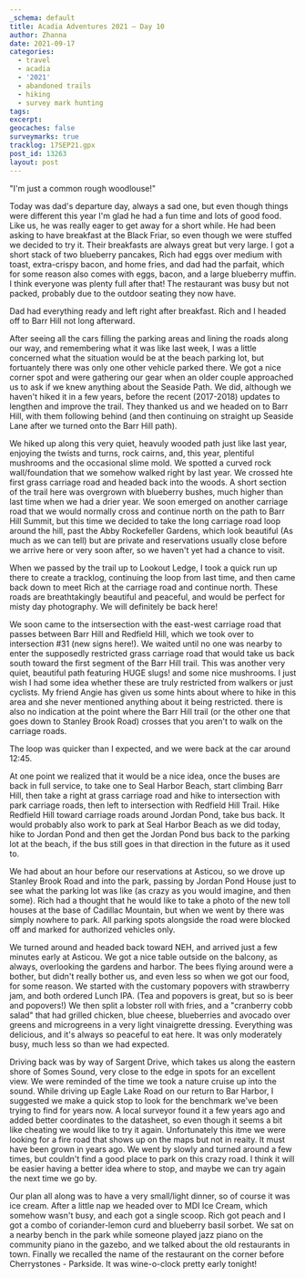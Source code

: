 ```yaml
---
_schema: default
title: Acadia Adventures 2021 – Day 10
author: Zhanna
date: 2021-09-17
categories:
  - travel
  - acadia
  - '2021'
  - abandoned trails
  - hiking
  - survey mark hunting
tags:
excerpt: 
geocaches: false
surveymarks: true
tracklog: 17SEP21.gpx
post_id: 13263
layout: post
---
```


"I'm just a common rough woodlouse!"

Today was dad's departure day, always a sad one, but even though things were different this year I'm glad he had a fun time and lots of good food. Like us, he was really eager to get away for a short while. He had been asking to have breakfast at the Black Friar, so even though we were stuffed we decided to try it. Their breakfasts are always great but very large. I got a short stack of two blueberry pancakes, Rich had eggs over medium with toast, extra-crispy bacon, and home fries, and dad had the parfait, which for some reason also comes with eggs, bacon, and a large blueberry muffin. I think everyone was plenty full after that! The restaurant was busy but not packed, probably due to the outdoor seating they now have. 

Dad had everything ready and left right after breakfast. Rich and I headed off to Barr Hill not long afterward.

After seeing all the cars filling the parking areas and lining the roads along our way, and remembering what it was like last week, I was a little concerned what the situation would be at the beach parking lot, but fortuantely there was only one other vehicle parked there. We got a nice corner spot and were gathering our gear when an older couple approached us to ask if we knew anything about the Seaside Path. We did, although we haven't hiked it in a few years, before the recent (2017-2018) updates to lengthen and improve the trail. They thanked us and we headed on to Barr Hill, with them following behind (and then continuing on straight up Seaside Lane after we turned onto the Barr Hill path). 

We hiked up along this very quiet, heavuly wooded path just like last year, enjoying the twists and turns, rock cairns, and, this year, plentiful mushrooms and the occasional slime mold. We spotted a curved rock wall/foundation that we somehow walked right by last year. We crossed hte first grass carriage road and headed back into the woods. A short section of the trail here was overgrown with blueberry bushes, much higher than last time when we had a drier year. We soon emerged on another carriage road that we would normally cross and continue north on the path to Barr Hill Summit, but this time we decided to take the long carriage road loop around the hill, past the Abby Rockefeller Gardens, which look beautiful (As much as we can tell) but are private and reservations usually close before we arrive here or very soon after, so we haven't yet had a chance to visit.

When we passed by the trail up to Lookout Ledge, I took a quick run up there to create a tracklog, continuing the loop from last time, and then came back down to meet Rich at the carriage road and continue north. These roads are breathtakingly beautiful and peaceful, and would be perfect for misty day photography. We will definitely be back here!

We soon came to the intsersection with the east-west carriage road that passes between Barr Hill and Redfield Hill, which we took over to intersection #31 (new signs here!). We waited until no one was nearby to enter the supposedly restricted grass carriage road that would take us back south toward the first segment of the Barr Hill trail. This was another very quiet, beautiful path featuring HUGE slugs! and some nice mushrooms. I just wish I had some idea whether these are truly restricted from walkers or just cyclists. My friend Angie has given us some hints about where to hike in this area and she never mentioned anything about it being restricted. there is also no indication at the point where the Barr Hill trail (or the other one that goes down to Stanley Brook Road) crosses that you aren't to walk on the carriage roads.

The loop was quicker than I expected, and we were back at the car around 12:45.

At one point we realized that it would be a nice idea, once the buses are back in full service, to take one to Seal Harbor Beach, start climbing Barr Hill, then take a right at grass carriage road and hike to intersection with park carriage roads, then left to intersection with Redfield Hill Trail. Hike Redfield Hill toward carriage roads around Jordan Pond, take bus back. It would probably also work to park at Seal Harbor Beach as we did today, hike to Jordan Pond and then get the Jordan Pond bus back to the parking lot at the beach, if the bus still goes in that direction in the future as it used to.

We had about an hour before our reservations at Asticou, so we drove up Stanley Brook Road and into the park, passing by Jordan Pond House just to see what the parking lot was like (as crazy as you would imagine, and then some). Rich had a thought that he would like to take a photo of the new toll houses at the base of Cadillac Mountain, but when we went by there was simply nowhere to park. All parking spots alongside the road were blocked off and marked for authorized vehicles only.

We turned around and headed back toward NEH, and arrived just a few minutes early at Asticou. We got a nice table outside on the balcony, as always, overlooking the gardens and harbor. The bees flying around were a bother, but didn't really bother us, and even less so when we got our food, for some reason. We started with the customary popovers with strawberry jam, and both ordered Lunch IPA. (Tea and popovers is great, but so is beer and popovers!) We then split a lobster roll with fries, and a "cranberry cobb salad" that had grilled chicken, blue cheese, blueberries and avocado over greens and microgreens in a very light vinaigrette dressing. Everything was delicious, and it's always so peaceful to eat here. It was only moderately busy, much less so than we had expected.

Driving back was by way of Sargent Drive, which takes us along the eastern shore of Somes Sound, very close to the edge in spots for an excellent view. We were reminded of the time we took a nature cruise up into the sound. While driving up Eagle Lake Road on our return to Bar Harbor, I suggested we make a quick stop to look for the benchmark we've been trying to find for years now. A local surveyor found it a few years ago and added better coordinates to the datasheet, so even though it seems a bit like cheating we would like to try it again. Unfortunately this itme we were looking for a fire road that shows up on the maps but not in reaity. It must have been grown in years ago. We went by slowly and turned around a few times, but couldn't find a good place to park on this crazy road. I think it will be easier having a better idea where to stop, and maybe we can try again the next time we go by.

Our plan all along was to have a very small/light dinner, so of course it was ice cream. After a little nap we headed over to MDI Ice Cream, which somehow wasn't busy, and each got a single scoop. Rich got peach and I got a combo of coriander-lemon curd and blueberry basil sorbet. We sat on a nearby bench in the park while someone played jazz piano on the community piano in the gazebo, and we talked about the old restaurants in town. Finally we recalled the name of the restaurant on the corner before Cherrystones - Parkside. It was wine-o-clock pretty early tonight!
